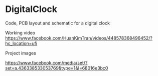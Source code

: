 # DigitalClock
Code, PCB layout and schematic for a digital clock

Working video
https://www.facebook.com/HuanKimTran/videos/448578368496452/?hc_location=ufi

Project images

https://www.facebook.com/media/set/?set=a.436338533053769&type=1&l=68016e3bc0
